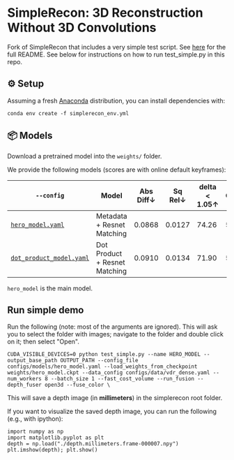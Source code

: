 # SimpleRecon: 3D Reconstruction Without 3D Convolutions

Fork of SimpleRecon that includes a very simple test script. See [here](https://github.com/nianticlabs/simplerecon) for the full README. See below for instructions on how to run test_simple.py in this repo. 

## ⚙️ Setup

Assuming a fresh [Anaconda](https://www.anaconda.com/download/) distribution, you can install dependencies with:
```shell
conda env create -f simplerecon_env.yml
```

## 📦 Models

Download a pretrained model into the `weights/` folder.

We provide the following models (scores are with online default keyframes):

| `--config`  | Model  | Abs Diff↓| Sq Rel↓ | delta < 1.05↑| Chamfer↓ | F-Score↑ |
|-------------|----------|--------------------|---------|---------|--------------|----------|
| [`hero_model.yaml`](https://drive.google.com/file/d/1hCuKZjEq-AghrYAmFxJs_4eeixIlP488/view?usp=sharing) | Metadata + Resnet Matching | 0.0868 | 0.0127 | 74.26 | 5.69 | 0.680 |
| [`dot_product_model.yaml`](https://drive.google.com/file/d/13lW-VPgsl2eAo95E87RKWoK8KUZelkUK/view?usp=sharing) | Dot Product + Resnet Matching | 0.0910 | 0.0134 | 71.90 | 5.92 | 0.667 |

`hero_model` is the main model.

## Run simple demo

Run the following (note: most of the arguments are ignored). This will ask you to select the folder with images; navigate to the folder and double click on it; then select "Open".
```
CUDA_VISIBLE_DEVICES=0 python test_simple.py --name HERO_MODEL --output_base_path OUTPUT_PATH --config_file configs/models/hero_model.yaml --load_weights_from_checkpoint weights/hero_model.ckpt --data_config configs/data/vdr_dense.yaml --num_workers 8 --batch_size 1 --fast_cost_volume --run_fusion --depth_fuser open3d --fuse_color \
```
This will save a depth image (in **millimeters**) in the simplerecon root folder. 

If you want to visualize the saved depth image, you can run the following (e.g., with ipython):
```
import numpy as np
import matplotlib.pyplot as plt
depth = np.load("./depth.millimeters.frame-000007.npy")
plt.imshow(depth); plt.show()
```





